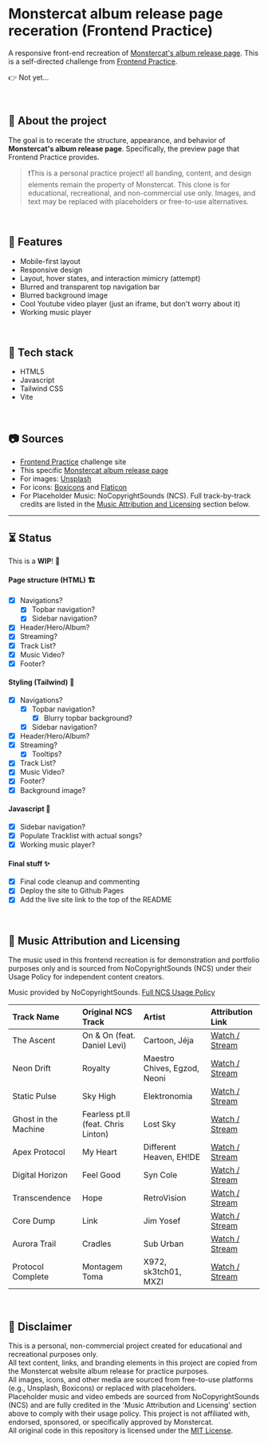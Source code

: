 # Monstercat album release page receration (Frontend Practice) 

A responsive front-end recreation of [Monstercat's album release page](https://www.monstercat.com/release/MCLP017). This is a self-directed challenge from [Frontend Practice](https://www.frontendpractice.com/projects/monstercat).

👉 Not yet...

<br>

## 📌 About the project

The goal is to recerate the structure, appearance, and behavior of **Monstercat's album release page**. Specifically, the preview page that Frontend Practice provides.

> ❗This is a personal practice project! all banding, content, and design elements remain the property of Monstercat. This clone is for educational, recreational, and non-commercial use only.
> Images, and text may be replaced with placeholders or free-to-use alternatives.

<br>

## 🍮 Features

- Mobile-first layout
- Responsive design
- Layout, hover states, and interaction mimicry (attempt)
- Blurred and transparent top navigation bar
- Blurred background image
- Cool Youtube video player (just an iframe, but don't worry about it)
- Working music player

<br>

## 🔧 Tech stack

- HTML5
- Javascript
- Tailwind CSS
- Vite

<br>

## 📷 Sources

- [Frontend Practice](https://www.frontendpractice.com/projects/monstercat) challenge site
- This specific [Monstercat album release page](https://www.monstercat.com/release/MCLP017)
- For images: [Unsplash](https://unsplash.com/)
- For icons: [Boxicons](https://boxicons.com/) and [Flaticon](https://www.flaticon.com/)
- For Placeholder Music: NoCopyrightSounds (NCS). Full track-by-track credits are listed in the [Music Attribution and Licensing](#🎵-music-attribution-and-licensing) section below.

---

## ⏳ Status

This is a **WIP**! 🤫

#### Page structure (HTML) 🏗️
- [x] Navigations?
  - [x] Topbar navigation?
  - [x] Sidebar navigation?
- [x] Header/Hero/Album?
- [x] Streaming?
- [x] Track List?
- [x] Music Video?
- [x] Footer?

#### Styling (Tailwind) 🎨
- [x] Navigations?
  - [x] Topbar navigation?
    - [x] Blurry topbar background?
  - [x] Sidebar navigation?
- [x] Header/Hero/Album?
- [x] Streaming?
  - [x] Tooltips?
- [x] Track List?
- [x] Music Video?
- [x] Footer?
- [x] Background image?

#### Javascript 🌚
- [x] Sidebar navigation?
- [x] Populate Tracklist with actual songs?
- [x] Working music player?

#### Final stuff ✨
- [x] Final code cleanup and commenting
- [x] Deploy the site to Github Pages
- [x] Add the live site link to the top of the README

<br>

<a id="🎵-music-attribution-and-licensing"></a>
## 🎵 Music Attribution and Licensing

The music used in this frontend recreation is for demonstration and portfolio purposes only and is sourced from NoCopyrightSounds (NCS) under their Usage Policy for independent content creators.

Music provided by NoCopyrightSounds. [Full NCS Usage Policy](https://ncs.io/usage-policy)

| Track Name | Original NCS Track | Artist | Attribution Link |
| :--- | :--- | :--- | :--- |
| The Ascent | On & On (feat. Daniel Levi) | Cartoon, Jéja | [Watch / Stream](https://ncs.io/OnAndOn) |
| Neon Drift | Royalty |  Maestro Chives, Egzod, Neoni  | [Watch / Stream](https://ncs.io/Royalty) |
| Static Pulse | Sky High | Elektronomia | [Watch / Stream](https://ncs.io/SkyHigh) |
| Ghost in the Machine | Fearless pt.II (feat. Chris Linton) | Lost Sky | [Watch / Stream](https://ncs.io/Fearless2) |
| Apex Protocol | My Heart | Different Heaven, EH!DE | [Watch / Stream](https://ncs.io/MyHeart) |
| Digital Horizon | Feel Good | Syn Cole | [Watch / Stream](https://ncs.io/FeelGood) |
| Transcendence | Hope | RetroVision | [Watch / Stream](https://ncs.io/RVHope) |
| Core Dump | Link | Jim Yosef | [Watch / Stream](https://ncs.io/Link) |
| Aurora Trail | Cradles | Sub Urban | [Watch / Stream](https://ncs.io/Cradles) |
| Protocol Complete | Montagem Toma  |  X972, sk3tch01, MXZI  | [Watch / Stream](https://ncs.io/MontagemToma) |

<br>

## 📝 Disclaimer

This is a personal, non-commercial project created for educational and recreational purposes only.  
All text content, links, and branding elements in this project are copied from the Monstercat website album release for practice purposes.  
All images, icons, and other media are sourced from free-to-use platforms (e.g., Unsplash, Boxicons) or replaced with placeholders.  
Placeholder music and video embeds are sourced from NoCopyrightSounds (NCS) and are fully credited in the 'Music Attribution and Licensing' section above to comply with their usage policy.
This project is not affiliated with, endorsed, sponsored, or specifically approved by Monstercat.  
All original code in this repository is licensed under the [MIT License](LICENSE).